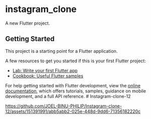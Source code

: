 # instagram_clone

A new Flutter project.

## Getting Started

This project is a starting point for a Flutter application.

A few resources to get you started if this is your first Flutter project:

- [Lab: Write your first Flutter app](https://docs.flutter.dev/get-started/codelab)
- [Cookbook: Useful Flutter samples](https://docs.flutter.dev/cookbook)

For help getting started with Flutter development, view the
[online documentation](https://docs.flutter.dev/), which offers tutorials,
samples, guidance on mobile development, and a full API reference.
#   I n s t a g r a m - c l o n e - 1 2 
 

https://github.com/JOEL-BINU-PHILIP/Instagram-clone-12/assets/151391991/abb5abb2-025e-448d-9dd6-71356182220c 

 
